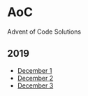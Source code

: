 # AoC
Advent of Code Solutions

## 2019

* [December 1](2019/01/)
* [December 2](2019/02/)
* [December 3](2019/03/)
<!-- * [December 4](2019/04/) -->
<!-- * [December 5](2019/05/) -->
<!-- * [December 6](2019/06/) -->
<!-- * [December 7](2019/07/) -->
<!-- * [December 8](2019/08/) -->
<!-- * [December 9](2019/09/) -->
<!-- * [December 10](2019/010/) -->
<!-- * [December 11](2019/011/) -->
<!-- * [December 12](2019/012/) -->
<!-- * [December 13](2019/013/) -->
<!-- * [December 14](2019/014/) -->
<!-- * [December 15](2019/015/) -->
<!-- * [December 16](2019/016/) -->
<!-- * [December 17](2019/017/) -->
<!-- * [December 18](2019/018/) -->
<!-- * [December 19](2019/019/) -->
<!-- * [December 20](2019/020/) -->
<!-- * [December 21](2019/021/) -->
<!-- * [December 22](2019/022/) -->
<!-- * [December 23](2019/023/) -->
<!-- * [December 24](2019/024/) -->
<!-- * [December 25](2019/025/) -->
